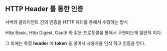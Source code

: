 ## HTTP Header 를 통한 인증

서버와 클라이언트 간의 인증을 HTTP 헤더를 통해서 수행하는 방식

Http Basic, Http Digest, Oauth 와 같은 프로토콜을 통해서 구현되는게 일반적 이다.

그 외에는 특정 **header** 에 **token** 을 넣어서 사용자를 인식 하고 인증을 한다.



